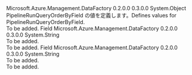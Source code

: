 <Type Name="PipelineRunQueryOrderByField" FullName="Microsoft.Azure.Management.DataFactory.Models.PipelineRunQueryOrderByField">
  <TypeSignature Language="C#" Value="public static class PipelineRunQueryOrderByField" />
  <TypeSignature Language="ILAsm" Value=".class public auto ansi abstract sealed beforefieldinit PipelineRunQueryOrderByField extends System.Object" />
  <TypeSignature Language="DocId" Value="T:Microsoft.Azure.Management.DataFactory.Models.PipelineRunQueryOrderByField" />
  <TypeSignature Language="VB.NET" Value="Public Class PipelineRunQueryOrderByField" />
  <TypeSignature Language="F#" Value="type PipelineRunQueryOrderByField = class" />
  <AssemblyInfo>
    <AssemblyName>Microsoft.Azure.Management.DataFactory</AssemblyName>
    <AssemblyVersion>0.2.0.0</AssemblyVersion>
    <AssemblyVersion>0.3.0.0</AssemblyVersion>
  </AssemblyInfo>
  <Base>
    <BaseTypeName>System.Object</BaseTypeName>
  </Base>
  <Interfaces />
  <Docs>
    <summary>
            <span data-ttu-id="eff1c-101">PipelineRunQueryOrderByField の値を定義します。</span><span class="sxs-lookup"><span data-stu-id="eff1c-101">Defines values for PipelineRunQueryOrderByField.</span></span>
            </summary>
    <remarks>To be added.</remarks>
  </Docs>
  <Members>
    <Member MemberName="RunEnd">
      <MemberSignature Language="C#" Value="public const string RunEnd;" />
      <MemberSignature Language="ILAsm" Value=".field public static literal string RunEnd" />
      <MemberSignature Language="DocId" Value="F:Microsoft.Azure.Management.DataFactory.Models.PipelineRunQueryOrderByField.RunEnd" />
      <MemberSignature Language="VB.NET" Value="Public Const RunEnd As String " />
      <MemberSignature Language="F#" Value="val mutable RunEnd : string" Usage="Microsoft.Azure.Management.DataFactory.Models.PipelineRunQueryOrderByField.RunEnd" />
      <MemberType>Field</MemberType>
      <AssemblyInfo>
        <AssemblyName>Microsoft.Azure.Management.DataFactory</AssemblyName>
        <AssemblyVersion>0.2.0.0</AssemblyVersion>
        <AssemblyVersion>0.3.0.0</AssemblyVersion>
      </AssemblyInfo>
      <ReturnValue>
        <ReturnType>System.String</ReturnType>
      </ReturnValue>
      <Docs>
        <summary>To be added.</summary>
        <remarks>To be added.</remarks>
      </Docs>
    </Member>
    <Member MemberName="RunStart">
      <MemberSignature Language="C#" Value="public const string RunStart;" />
      <MemberSignature Language="ILAsm" Value=".field public static literal string RunStart" />
      <MemberSignature Language="DocId" Value="F:Microsoft.Azure.Management.DataFactory.Models.PipelineRunQueryOrderByField.RunStart" />
      <MemberSignature Language="VB.NET" Value="Public Const RunStart As String " />
      <MemberSignature Language="F#" Value="val mutable RunStart : string" Usage="Microsoft.Azure.Management.DataFactory.Models.PipelineRunQueryOrderByField.RunStart" />
      <MemberType>Field</MemberType>
      <AssemblyInfo>
        <AssemblyName>Microsoft.Azure.Management.DataFactory</AssemblyName>
        <AssemblyVersion>0.2.0.0</AssemblyVersion>
        <AssemblyVersion>0.3.0.0</AssemblyVersion>
      </AssemblyInfo>
      <ReturnValue>
        <ReturnType>System.String</ReturnType>
      </ReturnValue>
      <Docs>
        <summary>To be added.</summary>
        <remarks>To be added.</remarks>
      </Docs>
    </Member>
  </Members>
</Type>
